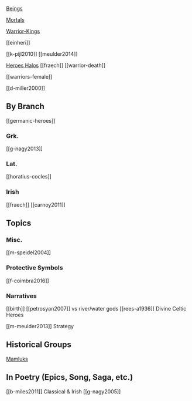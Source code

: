 [Beings](beings.md)

[Mortals](mortals-humans-people.md)

[Warrior-Kings](king-ruler-chief-leader-lord.md)

[[einheri]]

[[k-pijl2010]]
[[meulder2014]]


[Heroes Halos](luan-laith.md)
[[fraech]]
[[warrior-death]]

[[warriors-female]]


[[d-miller2000]]


## By Branch

[[germanic-heroes]]


### Grk.
[[g-nagy2013]]
### Lat.
[[horatius-cocles]]

### Irish
[[fraech]]
[[carnoy2011]]



## Topics
### Misc.
[[m-speidel2004]]
### Protective Symbols
[[f-coimbra2016]]
### Narratives
[[birth]] 
[[petrosyan2007]] vs river/water gods
[[rees-a1936]] Divine Celtic Heroes

[[m-meulder2013]] Strategy 


## Historical Groups
[Mamluks](https://en.wikipedia.org/wiki/Mamluk)


## In Poetry (Epics, Song, Saga, etc.)
[[b-miles2011]] Classical & Irish
[[g-nagy2005]]